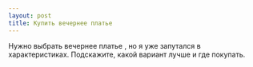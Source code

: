 ```yaml
---
layout: post 
title: Купить вечернее платье 
--- 
```

Нужно выбрать вечернее платье , но я уже запутался в характеристиках. Подскажите, какой вариант лучше и где покупать.